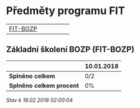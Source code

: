 # Předměty programu FIT


| | | | | | |
|-|-|-|-|-|-|
|[FIT-BOZP](#základní-školení-bozp-fit-bozp)|

        
## Základní školení BOZP (FIT-BOZP)

|                          |10.01.2018|
|--------------------------|--------------------|
|**Splněno celkem**        |0/2|
|**Splněno celkem procent**|0%|




*Stav k 18.02.2018 02:00:04*